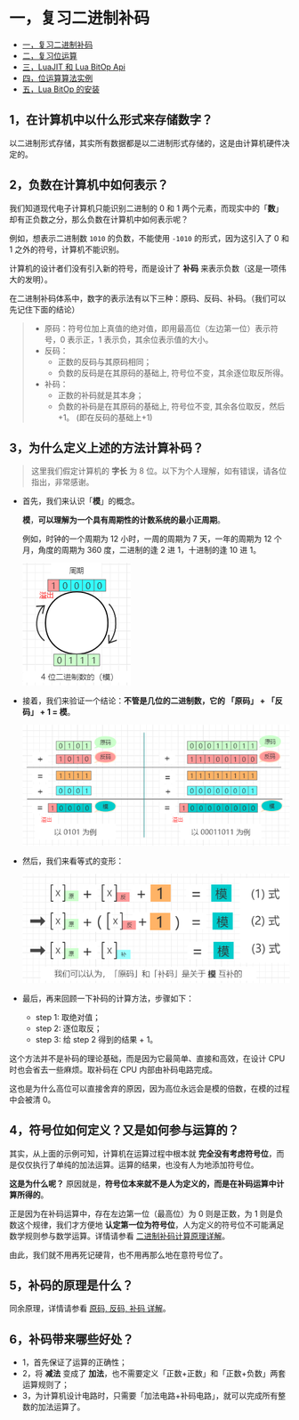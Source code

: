 # 一，复习二进制补码

- [一，复习二进制补码](./bit_two's_complement.md)
- [二，复习位运算](./bit_operations_review.md)
- [三，LuaJIT 和 Lua BitOp Api](./bit_LuaJIT_BitOp_Api.md)
- [四，位运算算法实例](./bit_bitwise_operation_example.md)
- [五，Lua BitOp 的安装](./bit_bitop_installation.md)

## 1，在计算机中以什么形式来存储数字？
以二进制形式存储，其实所有数据都是以二进制形式存储的，这是由计算机硬件决定的。

## 2，负数在计算机中如何表示？
我们知道现代电子计算机只能识别二进制的 0 和 1 两个元素，而现实中的「**数**」却有正负数之分，那么负数在计算机中如何表示呢？

例如，想表示二进制数 `1010` 的负数，不能使用 `-1010` 的形式，因为这引入了 0 和 1 之外的符号，计算机不能识别。

计算机的设计者们没有引入新的符号，而是设计了 **补码** 来表示负数（这是一项伟大的发明）。

在二进制补码体系中，数字的表示法有以下三种：原码、反码、补码。（我们可以先记住下面的结论）

> - 原码：符号位加上真值的绝对值，即用最高位（左边第一位）表示符号，0 表示正，1 表示负，其余位表示值的大小。
> - 反码：
>     - 正数的反码与其原码相同；
>     - 负数的反码是在其原码的基础上, 符号位不变，其余逐位取反所得。
> - 补码：
>     - 正数的补码就是其本身；
>     - 负数的补码是在其原码的基础上, 符号位不变, 其余各位取反，然后+1。 (即在反码的基础上+1)

## 3，为什么定义上述的方法计算补码？

> 这里我们假定计算机的 **字长** 为 8 位。以下为个人理解，如有错误，请各位指出，非常感谢。
- 首先，我们来认识「**模**」的概念。

  **模**，**可以理解为一个具有周期性的计数系统的最小正周期**。

  例如，时钟的一个周期为 12 小时，一周的周期为 7 天，一年的周期为 12 个月，角度的周期为 360 度，二进制的逢 2 进 1，十进制的逢 10 进 1。

  ![模的概念](../images/bit_1.png)

- 接着，我们来验证一个结论：**不管是几位的二进制数，它的 「原码」 + 「反码」 + 1 = 模**。

    ![](../images/bit_2.png)

- 然后，我们来看等式的变形：

    ![](../images/bit_3.png)

- 最后，再来回顾一下补码的计算方法，步骤如下：
  - step 1: 取绝对值；
  - step 2: 逐位取反；
  - step 3: 给 step 2 得到的结果 + 1。

这个方法并不是补码的理论基础，而是因为它最简单、直接和高效，在设计 CPU 时也会省去一些麻烦。取补码在 CPU 内部由补码电路完成。

这也是为什么高位可以直接舍弃的原因，因为高位永远会是模的倍数，在模的过程中会被清 0。


## 4，符号位如何定义？又是如何参与运算的？
其实，从上面的示例可知，计算机在运算过程中根本就 **完全没有考虑符号位**，而是仅仅执行了单纯的加法运算。运算的结果，也没有人为地添加符号位。

**这是为什么呢？**
原因就是，**符号位本来就不是人为定义的，而是在补码运算中计算所得的**。

正是因为在补码运算中，存在左边第一位（最高位）为 0 则是正数，为 1 则是负数这个规律，我们才方便地 **认定第一位为符号位**，人为定义的符号位不可能满足数学规则参与数学运算。详情请参看 [二进制补码计算原理详解](https://blog.csdn.net/zhuozuozhi/article/details/80896838)。

由此，我们就不用再死记硬背，也不用再那么地在意符号位了。

## 5，补码的原理是什么？

同余原理，详情请参看 [原码, 反码, 补码 详解](https://www.cnblogs.com/zhangziqiu/archive/2011/03/30/ComputerCode.html)。

## 6，补码带来哪些好处？
- 1，首先保证了运算的正确性；
- 2，将 **减法** 变成了 **加法**，也不需要定义「正数+正数」和「正数+负数」两套运算规则了；
- 3，为计算机设计电路时，只需要「加法电路+补码电路」，就可以完成所有整数的加法运算了。
